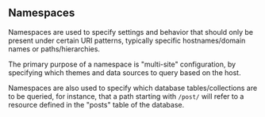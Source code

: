## Namespaces

Namespaces are used to specify settings and behavior that should only be present under certain URI patterns, typically specific hostnames/domain names or paths/hierarchies.

The primary purpose of a namespace is "multi-site" configuration, by specifying which themes and data sources to query based on the host.

Namespaces are also used to specify which database tables/collections are to be queried, for instance, that a path starting with `/post/` will refer to a resource defined in the "posts" table of the database.
